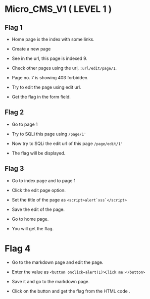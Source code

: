 # Micro_CMS_V1 ( LEVEL 1 )


## Flag 1

- Home page is the index with some links.

- Create a new page

- See in the url, this page is indexed 9.

- Check other pages using the url, `:url/edit/page/1`.

- Page no. 7 is showing 403 forbidden.

- Try to edit the page using edit url.

- Get the flag in the form field.


## Flag 2

- Go to page 1

- Try to SQLi this page using `/page/1'`

- Now try to SQLi the edit url of this page `/page/edit/1'`

- The flag will be displayed.

## Flag 3

- Go to index page and to page 1

- Click the edit page option.

- Set the title of the page as ``<script>alert`xss`</script>``

- Save the edit of the page.

- Go to home page.

- You will get the flag.

# Flag 4

- Go to the markdown page and edit the page.

- Enter the value as `<button onclick=alert(1)>Click me!</button>`

- Save it and go to the markdown page.

- Click on the button and get the flag from the HTML code .